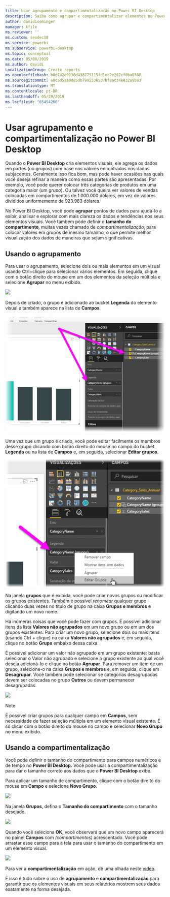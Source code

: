 ```yaml
---
title: Usar agrupamento e compartimentalização no Power BI Desktop
description: Saiba como agrupar e compartimentalizar elementos no Power BI Desktop
author: davidiseminger
manager: kfile
ms.reviewer: ''
ms.custom: seodec18
ms.service: powerbi
ms.subservice: powerbi-desktop
ms.topic: conceptual
ms.date: 05/08/2019
ms.author: davidi
LocalizationGroup: Create reports
ms.openlocfilehash: b8d742e9238d438775115fd1ee2e287cf0ba0388
ms.sourcegitcommit: 60dad5aa0d85db790553e537bf8ac34ee3289ba3
ms.translationtype: MT
ms.contentlocale: pt-BR
ms.lasthandoff: 05/29/2019
ms.locfileid: "65454260"
---
```

# <a name="use-grouping-and-binning-in-power-bi-desktop"></a>Usar agrupamento e compartimentalização no Power BI Desktop
Quando o **Power BI Desktop** cria elementos visuais, ele agrega os dados em partes (ou grupos) com base nos valores encontrados nos dados subjacentes. Geralmente isso fica bom, mas pode haver ocasiões nas quais você deseja refinar a maneira como essas partes são apresentadas. Por exemplo, você pode querer colocar três categorias de produtos em uma categoria maior (um *grupo*). Ou talvez você queira ver valores de vendas colocadas em compartimentos de 1.000.000 dólares, em vez de valores divididos uniformemente de 923.983 dólares.

No Power BI Desktop, você pode **agrupar** pontos de dados para ajudá-lo a exibir, analisar e explorar com mais clareza os dados e tendências nos seus elementos visuais. Você também pode definir o **tamanho do compartimento**, muitas vezes chamado de *compartimentalização*, para colocar valores em grupos de mesmo tamanho, o que permite melhor visualização dos dados de maneiras que sejam significativas.

## <a name="using-grouping"></a>Usando o agrupamento
Para usar o agrupamento, selecione dois ou mais elementos em um visual usando Ctrl+clique para selecionar vários elementos. Em seguida, clique com o botão direito do mouse em um dos elementos da seleção múltipla e selecione **Agrupar** no menu exibido.

![](media/desktop-grouping-and-binning/grouping-binning_1.png)

Depois de criado, o grupo é adicionado ao bucket **Legenda** do elemento visual e também aparece na lista de **Campos**.

![](media/desktop-grouping-and-binning/grouping-binning_2.png)

Uma vez que um grupo é criado, você pode editar facilmente os membros desse grupo clicando com botão direito do mouse no campo do bucket **Legenda** ou na lista de **Campos** e, em seguida, selecionar **Editar grupos**.

![](media/desktop-grouping-and-binning/grouping-binning_3.png)

Na janela **grupos** que é exibida, você pode criar novos grupos ou modificar os grupos existentes. Também é possível *renomear* qualquer grupo clicando duas vezes no título de grupo na caixa **Grupos e membros** e digitando um novo nome.

Há inúmeras coisas que você pode fazer com grupos. É possível adicionar itens da lista **Valores não agrupados** em um novo grupo ou em um dos grupos existentes. Para criar um novo grupo, selecione dois ou mais itens (usando Ctrl + clique) na caixa **Valores não agrupados** e, em seguida, clique no botão **Grupo** embaixo dessa caixa.

É possível adicionar um valor não agrupado em um grupo existente: basta selecionar o Valor não agrupado e selecione o grupo existente ao qual você deseja adicioná-lo e clique no botão **Agrupar**. Para remover um item de um grupo, selecione-o na caixa **Grupos e membros** e, em seguida, clique em **Desagrupar**. Você também pode selecionar se categorias desagrupadas devem ser colocadas no grupo **Outros** ou devem permanecer desagrupadas.

![](media/desktop-grouping-and-binning/grouping-binning_4.png)

> [!NOTE]
> É possível criar grupos para qualquer campo em **Campos**, sem necessidade de fazer seleção múltipla em um elemento visual existente. É só clicar com o botão direito do mouse no campo e selecionar **Novo Grupo** no menu exibido.

## <a name="using-binning"></a>Usando a compartimentalização
Você pode definir o tamanho do compartimento para campos numéricos e de tempo no **Power BI Desktop.** Você pode usar a compartimentalização para dar o tamanho correto aos dados que o **Power BI Desktop** exibe.

Para aplicar um tamanho de compartimento, clique com o botão direito do mouse em **Campo** e selecione **Novo Grupo**.

![](media/desktop-grouping-and-binning/grouping-binning_5.png)

Na janela **Grupos**, defina o **Tamanho do compartimento** com o tamanho desejado.

![](media/desktop-grouping-and-binning/grouping-binning_6.png)

Quando você seleciona **OK**, você observará que um novo campo aparecerá no painel **Campos** com *(compartimentos)* acrescentado. Você pode arrastar esse campo para a tela para usar o tamanho do compartimento em um elemento visual.

![](media/desktop-grouping-and-binning/grouping-binning_7.png)

Para ver a **compartimentalização** em ação, dê uma olhada neste [vídeo](https://www.youtube.com/watch?v=BRvdZSfO0DY).

E isso é tudo sobre o uso de **agrupamento** e **compartimentalização** para garantir que os elementos visuais em seus relatórios mostrem seus dados exatamente na forma desejada.

